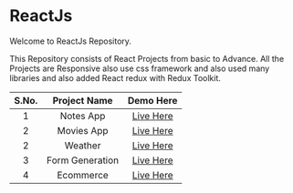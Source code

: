 # ReactJs
Welcome to ReactJs Repository. 

This Repository consists of React Projects from basic to Advance. All the Projects are Responsive also use css framework and also used many libraries and also added React redux with Redux Toolkit.

| S.No.  | Project Name  | Demo Here  | 
|:-:|:-:|:-:|
|1  |  Notes App | <a href="https://customnotesapp.netlify.app/" rel="noopener noreferrer" target="_blank">Live Here</a>  |
|2  |  Movies App | <a href="https://myshowsmoviesapp.netlify.app/" rel="noopener noreferrer" target="_blank">Live Here</a>  |
|2  |  Weather | <a href="https://meet2960.github.io/HTML-CSS/Restro-Cafe" rel="noopener noreferrer" target="_blank">Live Here</a>  |
|3  |  Form Generation | <a href="https://meet2960.github.io/HTML-CSS/Max-Life" rel="noopener noreferrer" target="_blank">Live Here</a>  |
|4  |  Ecommerce | <a href="https://meet2960.github.io/HTML-CSS/Leibrez" rel="noopener noreferrer" target="_blank">Live Here</a>  |
